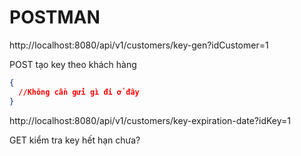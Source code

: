 # POSTMAN
http://localhost:8080/api/v1/customers/key-gen?idCustomer=1

POST tạo key theo khách hàng

````json
{
  //Không cần gửi gì đi ở đây
}
````

http://localhost:8080/api/v1/customers/key-expiration-date?idKey=1

GET kiểm tra key hết hạn chưa?